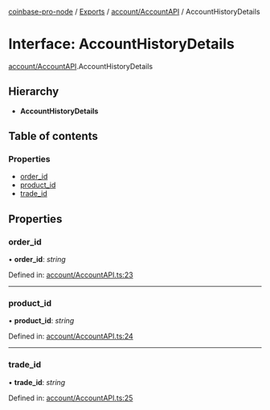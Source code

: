[coinbase-pro-node](../../README.md) / [Exports](../../modules.md) / [account/AccountAPI](../../modules/account_accountapi.md) / AccountHistoryDetails

# Interface: AccountHistoryDetails

[account/AccountAPI](../../modules/account_accountapi.md).AccountHistoryDetails

## Hierarchy

- **AccountHistoryDetails**

## Table of contents

### Properties

- [order_id](accountapi.accounthistorydetails.md#order_id)
- [product_id](accountapi.accounthistorydetails.md#product_id)
- [trade_id](accountapi.accounthistorydetails.md#trade_id)

## Properties

### order_id

• **order_id**: _string_

Defined in: [account/AccountAPI.ts:23](https://github.com/bennycode/coinbase-pro-node/blob/ac883aa/src/account/AccountAPI.ts#L23)

---

### product_id

• **product_id**: _string_

Defined in: [account/AccountAPI.ts:24](https://github.com/bennycode/coinbase-pro-node/blob/ac883aa/src/account/AccountAPI.ts#L24)

---

### trade_id

• **trade_id**: _string_

Defined in: [account/AccountAPI.ts:25](https://github.com/bennycode/coinbase-pro-node/blob/ac883aa/src/account/AccountAPI.ts#L25)
